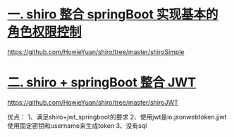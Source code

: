 # [一. shiro 整合 springBoot 实现基本的角色权限控制](https://github.com/HowieYuan/Shiro-SpringBoot/blob/master/shiro%20%E6%95%B4%E5%90%88%20springBoot%20%E5%AE%9E%E7%8E%B0%E5%9F%BA%E6%9C%AC%E7%9A%84%E8%A7%92%E8%89%B2%E6%9D%83%E9%99%90%E6%8E%A7%E5%88%B6.md)
https://github.com/HowieYuan/shiro/tree/master/shiroSimple
# [二. shiro + springBoot 整合 JWT](https://github.com/HowieYuan/Shiro-SpringBoot/blob/master/shiro%20%2B%20springBoot%20%E6%95%B4%E5%90%88%20JWT.md)
https://github.com/HowieYuan/shiro/tree/master/shiroJWT


优点：
1、满足shiro+jwt_springboot的要求
2、使用jwt是io.jsonwebtoken.jjwt  使用固定密钥和username来生成token
3、没有sql